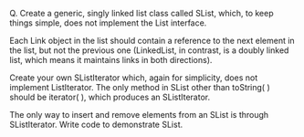 Q. Create a generic, singly linked list class called SList, which, to keep things simple, does not implement the List interface.

Each Link object in the list should contain a reference to the next element in the list, but not the previous one (LinkedList, in contrast, is a doubly linked list, which means it maintains links in both directions).

Create your own SListIterator which, again for simplicity, does not implement ListIterator. The only method in SList other than toString( ) should be iterator( ), which produces an SListIterator.

The only way to insert and remove elements from an SList is through SListIterator. Write code to demonstrate SList.
